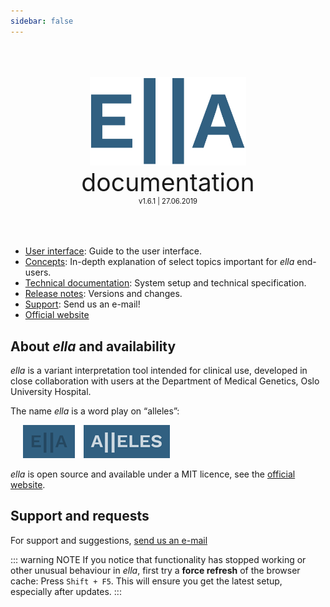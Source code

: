 ```yaml
---
sidebar: false
---
```


<div style="text-align: center;padding-top: 50px;padding-bottom: 50px">
	<img width="250px;" src="./logo_blue.svg">
	<div style="font-size: 280%;">documentation</div>
	<div style="font-size: 80%;">v1.6.1 | 27.06.2019</div>
</div>

- [User interface](/manual/): Guide to the user interface.
- [Concepts](/concepts/): In-depth explanation of select topics important for *ella* end-users.
- [Technical documentation](/technical/): System setup and technical specification.
- [Release notes](/releasenotes/): Versions and changes.
- [Support](#support-and-requests): Send us an e-mail!
- [Official website](http://allel.es)

## About *ella* and availability

*ella* is a variant interpretation tool intended for clinical use, developed in close collaboration with users at the Department of Medical Genetics, Oslo University Hospital. 

The name *ella* is a word play on “alleles”:

<div style="text-indent: 4%;">
	<img src="./manual/img/logo_explanation.png">
</div>

*ella* is open source and available under a MIT licence, see the [official website](http://allel.es).

## Support and requests

For support and suggestions, [send us an e-mail](ma&#105;lt&#111;&#58;&#101;%6&#67;la&#37;2&#68;s&#117;pport&#64;m&#101;&#100;i&#115;&#105;&#110;&#46;%75i%&#54;F&#46;n%&#54;F)

::: warning NOTE
If you notice that functionality has stopped working or other unusual behaviour in *ella*, first try a **force refresh** of the browser cache: Press `Shift + F5`. This will ensure you get the latest setup, especially after updates.
:::
